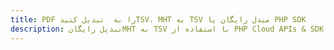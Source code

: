 ---title: PDF را به  تبدیل کنیدTSV، MHT به TSV مبدل رایگان یا PHP SDKdescription: تبدیل رایگانMHT به TSV با استفاده از PHP Cloud APIs & SDK همچنین اسناد PDF را در Cloud ایجاد، ویرایش و رندر کنید.---